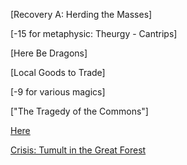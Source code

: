 [Recovery A: Herding the Masses]

[-15 for metaphysic: Theurgy - Cantrips]

[Here Be Dragons]

[Local Goods to Trade]

[-9 for various magics]

["The Tragedy of the Commons"]

[Here](https://old.reddit.com/r/GodhoodWB/comments/ftlhb9/endless_pantheon_turn_5_macro/fm8mb06/)

[Crisis: Tumult in the Great Forest](https://old.reddit.com/r/GodhoodWB/comments/ftlhb9/endless_pantheon_turn_5_macro/fm8nnj2/)